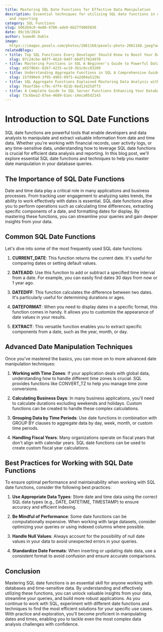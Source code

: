 ```yaml
---
title: Mastering SQL Date Functions for Effective Data Manipulation
description: Essential techniques for utilizing SQL date functions in data analysis
  and reporting
category: SQL Functions
slug: b062b9c0-4e80-4706-ade9-6b27fd065036
date: 09/19/2024
author: Sumedh Dable
image: 
  https://images.pexels.com/photos/2061168/pexels-photo-2061168.jpeg?auto=compress&cs=tinysrgb&w=600
relatedBlogs:
- title: Top SQL Functions Every Developer Should Know to Boost Your Database Skills
  slug: 07c24cbe-887f-462d-9497-66df17024970
- title: Mastering Functions in SQL A Beginner's Guide to Powerful Data Manipulation
  slug: e65f86dc-8267-4235-ac19-3b1c0cc03209
- title: Understanding Aggregate Functions in SQL A Comprehensive Guide
  slug: 157990e9-3f95-4903-99f3-4a2d04a5128c
- title: SQL Aggregate Functions Explained Mastering Data Analysis with SQL
  slug: 76aef3be-cf9c-47f4-921b-0ed12425dff3
- title: A Complete Guide to SQL Server Functions Enhancing Your Database Queries
  slug: 73c6bea2-87ee-4689-b1ec-14eca05d2143
---
```


# Introduction to SQL Date Functions

SQL date functions are powerful tools that enable developers and data analysts to manipulate and extract valuable information from date and time data. Whether you're working with financial records, user activity logs, or any time-sensitive data, understanding how to leverage SQL date functions is crucial for efficient data analysis and reporting. In this blog post, we'll explore essential SQL date functions and techniques to help you master date manipulation in your database queries.

## The Importance of SQL Date Functions

Date and time data play a critical role in many applications and business processes. From tracking user engagement to analyzing sales trends, the ability to work effectively with dates is essential. SQL date functions allow you to perform operations such as calculating time differences, extracting specific components of a date, and formatting dates for display. By mastering these functions, you can streamline your queries and gain deeper insights from your data.

## Common SQL Date Functions

Let's dive into some of the most frequently used SQL date functions:

1. **CURRENT_DATE**: This function returns the current date. It's useful for comparing dates or setting default values.

2. **DATEADD**: Use this function to add or subtract a specified time interval from a date. For example, you can easily find dates 30 days from now or 1 year ago.

3. **DATEDIFF**: This function calculates the difference between two dates. It's particularly useful for determining durations or ages.

4. **DATEFORMAT**: When you need to display dates in a specific format, this function comes in handy. It allows you to customize the appearance of date values in your results.

5. **EXTRACT**: This versatile function enables you to extract specific components from a date, such as the year, month, or day.

## Advanced Date Manipulation Techniques

Once you've mastered the basics, you can move on to more advanced date manipulation techniques:

1. **Working with Time Zones**: If your application deals with global data, understanding how to handle different time zones is crucial. SQL provides functions like CONVERT_TZ to help you manage time zone conversions.

2. **Calculating Business Days**: In many business applications, you'll need to calculate durations excluding weekends and holidays. Custom functions can be created to handle these complex calculations.

3. **Grouping Data by Time Periods**: Use date functions in combination with GROUP BY clauses to aggregate data by day, week, month, or custom time periods.

4. **Handling Fiscal Years**: Many organizations operate on fiscal years that don't align with calendar years. SQL date functions can be used to create custom fiscal year calculations.

## Best Practices for Working with SQL Date Functions

To ensure optimal performance and maintainability when working with SQL date functions, consider the following best practices:

1. **Use Appropriate Data Types**: Store date and time data using the correct SQL data types (e.g., DATE, DATETIME, TIMESTAMP) to ensure accuracy and efficient indexing.

2. **Be Mindful of Performance**: Some date functions can be computationally expensive. When working with large datasets, consider optimizing your queries or using indexed columns where possible.

3. **Handle Null Values**: Always account for the possibility of null date values in your data to avoid unexpected errors in your queries.

4. **Standardize Date Formats**: When inserting or updating date data, use a consistent format to avoid confusion and ensure accurate comparisons.

## Conclusion

Mastering SQL date functions is an essential skill for anyone working with databases and time-sensitive data. By understanding and effectively utilizing these functions, you can unlock valuable insights from your data, streamline your queries, and build more robust applications. As you continue to work with SQL, experiment with different date functions and techniques to find the most efficient solutions for your specific use cases. With practice and exploration, you'll become proficient in manipulating dates and times, enabling you to tackle even the most complex data analysis challenges with confidence.